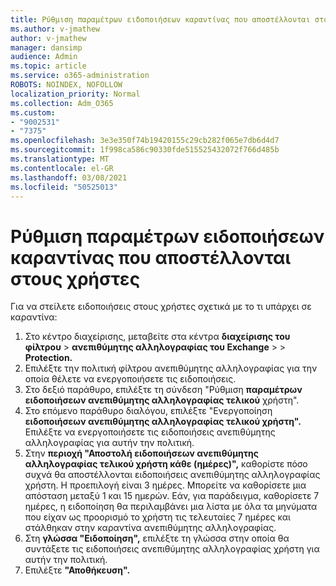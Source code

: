 ```yaml
---
title: Ρύθμιση παραμέτρων ειδοποιήσεων καραντίνας που αποστέλλονται στους χρήστες
ms.author: v-jmathew
author: v-jmathew
manager: dansimp
audience: Admin
ms.topic: article
ms.service: o365-administration
ROBOTS: NOINDEX, NOFOLLOW
localization_priority: Normal
ms.collection: Adm_O365
ms.custom:
- "9002531"
- "7375"
ms.openlocfilehash: 3e3e350f74b19420155c29cb282f065e7db6d4d7
ms.sourcegitcommit: 1f998ca586c90330fde515525432072f766d485b
ms.translationtype: MT
ms.contentlocale: el-GR
ms.lasthandoff: 03/08/2021
ms.locfileid: "50525013"
---
```

# <a name="configure-quarantine-notifications-sent-to-users"></a>Ρύθμιση παραμέτρων ειδοποιήσεων καραντίνας που αποστέλλονται στους χρήστες

Για να στείλετε ειδοποιήσεις στους χρήστες σχετικά με το τι υπάρχει σε καραντίνα:

1. Στο κέντρο διαχείρισης, μεταβείτε στα κέντρα **διαχείρισης του φίλτρου**  >  **ανεπιθύμητης αλληλογραφίας του Exchange**  >    >  **Protection.**
2. Επιλέξτε την πολιτική φίλτρου ανεπιθύμητης αλληλογραφίας για την οποία θέλετε να ενεργοποιήσετε τις ειδοποιήσεις.
3. Στο δεξιό παράθυρο, επιλέξτε τη σύνδεση "Ρύθμιση **παραμέτρων ειδοποιήσεων ανεπιθύμητης αλληλογραφίας τελικού** χρήστη".
4. Στο επόμενο παράθυρο διαλόγου, επιλέξτε "Ενεργοποίηση **ειδοποιήσεων ανεπιθύμητης αλληλογραφίας τελικού χρήστη".** Επιλέξτε να ενεργοποιήσετε τις ειδοποιήσεις ανεπιθύμητης αλληλογραφίας για αυτήν την πολιτική.
5. Στην **περιοχή "Αποστολή ειδοποιήσεων ανεπιθύμητης αλληλογραφίας τελικού χρήστη κάθε (ημέρες)",** καθορίστε πόσο συχνά θα αποστέλλονται ειδοποιήσεις ανεπιθύμητης αλληλογραφίας χρήστη. Η προεπιλογή είναι 3 ημέρες. Μπορείτε να καθορίσετε μια απόσταση μεταξύ 1 και 15 ημερών. Εάν, για παράδειγμα, καθορίσετε 7 ημέρες, η ειδοποίηση θα περιλαμβάνει μια λίστα με όλα τα μηνύματα που είχαν ως προορισμό το χρήστη τις τελευταίες 7 ημέρες και στάλθηκαν στην καραντίνα ανεπιθύμητης αλληλογραφίας.
6. Στη **γλώσσα "Ειδοποίηση",** επιλέξτε τη γλώσσα στην οποία θα συντάξετε τις ειδοποιήσεις ανεπιθύμητης αλληλογραφίας χρήστη για αυτήν την πολιτική.
7. Επιλέξτε **"Αποθήκευση".**
